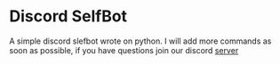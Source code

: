 # Discord SelfBot

A simple discord slefbot wrote on python. I will add more commands as soon as possible, if you have questions join our discord [server](https://discord.gg/a9xfa5DJqD)

